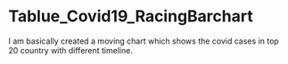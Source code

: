 # Tablue_Covid19_RacingBarchart
I am basically created a moving chart which shows the covid cases in top 20 country with different timeline.
